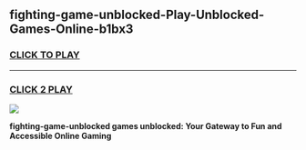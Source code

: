 
## fighting-game-unblocked-Play-Unblocked-Games-Online-b1bx3
<h3>
<a href="https://premium76.site?title=fighting-game-unblocked&ref=24A">CLICK TO PLAY</a></h3>
<hr>

<h3>
<a href="https://premium76.site?title=fighting-game-unblocked&ref=24A">CLICK 2 PLAY</a>
  
</h3>

<a href="https://premium76.site?title=fighting-game-unblocked&ref=24A"><img src="https://clearcache.store/games.png"></a>


**fighting-game-unblocked games unblocked: Your Gateway to Fun and Accessible Online Gaming**
